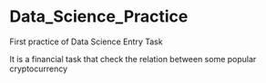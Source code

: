# Data_Science_Practice
First practice of Data Science Entry Task

It is a financial task that check the relation between some popular cryptocurrency 
